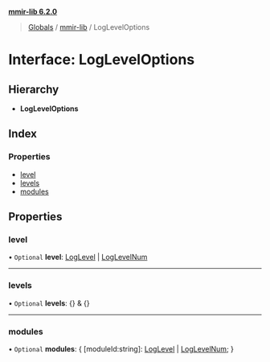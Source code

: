 **[mmir-lib 6.2.0](../README.md)**

> [Globals](../README.md) / [mmir-lib](../modules/mmir_lib.md) / LogLevelOptions

# Interface: LogLevelOptions

## Hierarchy

* **LogLevelOptions**

## Index

### Properties

* [level](mmir_lib.logleveloptions.md#level)
* [levels](mmir_lib.logleveloptions.md#levels)
* [modules](mmir_lib.logleveloptions.md#modules)

## Properties

### level

• `Optional` **level**: [LogLevel](../modules/mmir_lib.md#loglevel) \| [LogLevelNum](../modules/mmir_lib.md#loglevelnum)

___

### levels

• `Optional` **levels**: {} & {}

___

### modules

• `Optional` **modules**: { [moduleId:string]: [LogLevel](../modules/mmir_lib.md#loglevel) \| [LogLevelNum](../modules/mmir_lib.md#loglevelnum);  }
